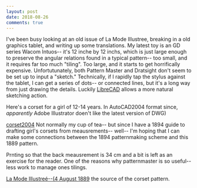 ```yaml
---
layout: post
date: 2018-08-26
comments: true
---
```


I've been busy looking at an old issue of La Mode Illustree, breaking in a old graphics tablet, and writing up some translations.
My latest toy is an GD series Wacom Intuos-- it's 12 inche by 12 inchs, which is just large enough to preserve the angular 
relations found in a typical pattern-- too small, and it requires far too much "tiling". Too large, and it starts to get 
horrifically expensive. Unfortutunately, both Pattern Master and Dratsight don't seem to be set up to input a "sketch." Technically, if 
I rapidly tap the stylus against the tablet, I can get a series of dots-- or connected lines, but it's a long way from just
drawing the details. Luckily [LibreCAD](https://librecad.org) allows a more natural sketching action.

Here's a corset for a girl of 12-14 years. In AutoCAD2004 format since, *apparently* Adobe Illustrator doen't like the latest version of DWG)

[corset2004](https://www.dropbox.com/s/3u26r506yuna13b/lmi%20corsetr2004.dwg?dl=0) Not normally my cup of tea-- but since I
have a 1894 guide to drafting girl's corsets from meausrements-- well-- I'm hoping that I can make some connections between the 
1894 patternmaking scheme and this 1889 pattern. 


Prnting so that the back meausrement is 34 cm and a bit is left as an exercise for the reader. One of the reasons why 
patternmaster is so useful-- less work to manage ones tilings. 

[La Mode Illustreé--(4 August 1889](https://www.dropbox.com/s/jz6ikhxb79lyevm/lmi.pdf?dl=0) the source of the corset pattern.
